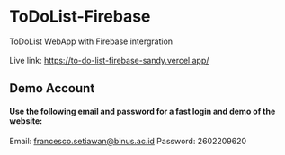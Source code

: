 # ToDoList-Firebase
ToDoList WebApp with Firebase intergration
<br><br>
Live link: https://to-do-list-firebase-sandy.vercel.app/

## Demo Account
#### Use the following email and password for a fast login and demo of the website:
Email: francesco.setiawan@binus.ac.id
Password: 2602209620
